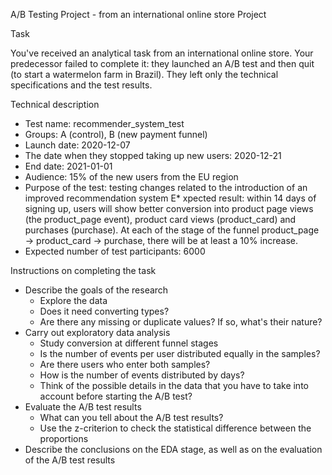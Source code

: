 A/B Testing Project - from an international online store Project

Task

You've received an analytical task from an international online store. Your predecessor failed to complete it: they launched an A/B test and then quit (to start a watermelon farm in Brazil). They left only the technical specifications and the test results.

Technical description

* Test name: recommender_system_test
* Groups: А (control), B (new payment funnel)
* Launch date: 2020-12-07
* The date when they stopped taking up new users: 2020-12-21
* End date: 2021-01-01
* Audience: 15% of the new users from the EU region
* Purpose of the test: testing changes related to the introduction of an improved recommendation system
E* xpected result: within 14 days of signing up, users will show better conversion into product page views (the product_page event), product card views (product_card) and purchases (purchase). At each of the stage of the funnel product_page → product_card → purchase, there will be at least a 10% increase.
* Expected number of test participants: 6000


Instructions on completing the task

* Describe the goals of the research
    * Explore the data
    * Does it need converting types?
    * Are there any missing or duplicate values? If so, what's their nature?
* Carry out exploratory data analysis
    * Study conversion at different funnel stages
    * Is the number of events per user distributed equally in the samples?
    * Are there users who enter both samples?
    * How is the number of events distributed by days?
    * Think of the possible details in the data that you have to take into account before starting the A/B test?
* Evaluate the A/B test results
    * What can you tell about the A/B test results?
    * Use the z-criterion to check the statistical difference between the proportions
* Describe the conclusions on the EDA stage, as well as on the evaluation of the A/B test results

